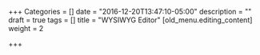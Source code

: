 +++
Categories = []
date = "2016-12-20T13:47:10-05:00"
description = ""
draft = true
tags = []
title = "WYSIWYG Editor"
[old_menu.editing_content]
weight = 2

+++
